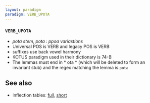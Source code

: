 ```yaml
---
layout: paradigm
paradigm: VERB_UPOTA
---
```

### ` VERB_UPOTA `

* _pota stem, pota : ppoa variastions_
* Universal POS is VERB and legacy POS is VERB
* suffixes use back vowel harmony
* KOTUS paradigm used in their dictionary is 74-B
* The lemmas must end in * ota * (which will be deleted to form an invariant stub) and the regex matching the lemma is ` pota `

## See also

* Inflection tables: [full](gen/U/upota.html), [short](gen/U/upota_wikt.html)

